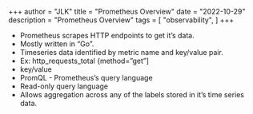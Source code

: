 +++
author = "JLK"
title = "Prometheus Overview"
date = "2022-10-29"
description = "Prometheus Overview"
tags = [
    "observability",
]
+++

* Prometheus scrapes HTTP endpoints to get it’s data.  
* Mostly written in “Go”.   
* Timeseries data identified by metric name and key/value pair.
* Ex: http_requests_total {method=”get”]   
* <metric> key/value   
* PromQL - Prometheus’s query language   
* Read-only query language  
*  Allows aggregation across any of the labels stored in it’s time series data.  
